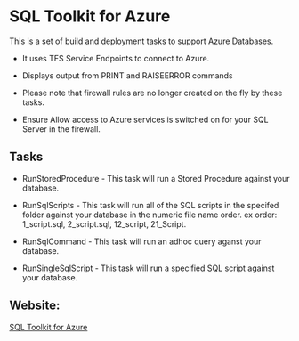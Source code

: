 # SQL Toolkit for Azure

This is a set of build and deployment tasks to support Azure Databases.

- It uses TFS Service Endpoints to connect to Azure.
- Displays output from PRINT and RAISEERROR commands

- Please note that firewall rules are no longer created on the fly by these tasks. 
- Ensure Allow access to Azure services is switched on for your SQL Server in the firewall.
   
## Tasks

- RunStoredProcedure - This task will run a Stored Procedure against your database.

- RunSqlScripts - This task will run all of the SQL scripts in the specifed folder against your database in the numeric file name order. ex order:  1_script.sql, 2_script.sql, 12_script, 21_Script.

- RunSqlCommand - This task will run an adhoc query aganst your database.

- RunSingleSqlScript - This task will run a specified SQL script against your database.

## Website: 

[SQL Toolkit for Azure](https://github.com/snandha8/source)
